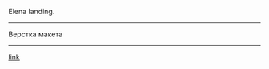 Elena landing.
<hr>
Верстка макета 
<hr>
<a href="https://drotsyk.github.io/les5/index.html">link</a></div>


